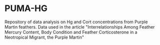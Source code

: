 # PUMA-HG
Repository of data analysis on Hg and Cort concentrations from Purple Martin feathers. Data used in the article "Interrelationships Among Feather Mercury Content, Body Condition and Feather Corticosterone in a Neotropical Migrant, the Purple Martin"
